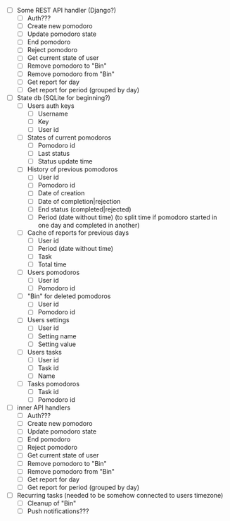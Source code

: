 - [ ] Some REST API handler (Django?)
  - [ ] Auth???
  - [ ] Create new pomodoro
  - [ ] Update pomodoro state
  - [ ] End pomodoro
  - [ ] Reject pomodoro
  - [ ] Get current state of user
  - [ ] Remove pomodoro to "Bin"
  - [ ] Remove pomodoro from "Bin"
  - [ ] Get report for day
  - [ ] Get report for period (grouped by day)
- [ ] State db (SQLite for beginning?)
  - [ ] Users auth keys
    - [ ] Username
    - [ ] Key 
    - [ ] User id
  - [ ] States of current pomodoros
    - [ ] Pomodoro id
    - [ ] Last status
    - [ ] Status update time 
  - [ ] History of previous pomodoros
    - [ ] User id
    - [ ] Pomodoro id
    - [ ] Date of creation
    - [ ] Date of completion|rejection
    - [ ] End status (completed|rejected)
    - [ ] Period (date without time) (to split time if pomodoro started in one day and completed in another)
  - [ ] Cache of reports for previous days
    - [ ] User id
    - [ ] Period (date without time)
    - [ ] Task
    - [ ] Total time
  - [ ] Users pomodoros
    - [ ] User id
    - [ ] Pomodoro id
  - [ ] "Bin" for deleted pomodoros
    - [ ] User id
    - [ ] Pomodoro id
  - [ ] Users settings
    - [ ] User id
    - [ ] Setting name
    - [ ] Setting value
  - [ ] Users tasks
    - [ ] User id
    - [ ] Task id
    - [ ] Name
  - [ ] Tasks pomodoros
    - [ ] Task id
    - [ ] Pomodoro id
- [ ] inner API handlers
  - [ ] Auth???
  - [ ] Create new pomodoro
  - [ ] Update pomodoro state
  - [ ] End pomodoro
  - [ ] Reject pomodoro
  - [ ] Get current state of user
  - [ ] Remove pomodoro to "Bin"
  - [ ] Remove pomodoro from "Bin"
  - [ ] Get report for day
  - [ ] Get report for period (grouped by day)
- [ ] Recurring tasks (needed to be somehow connected to users timezone)
  - [ ] Cleanup of "Bin"
  - [ ] Push notifications???

